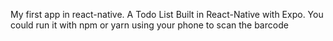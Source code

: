 My first app in react-native.
A Todo List Built in React-Native with Expo.
You could run it with npm or yarn  using your phone to scan the barcode
